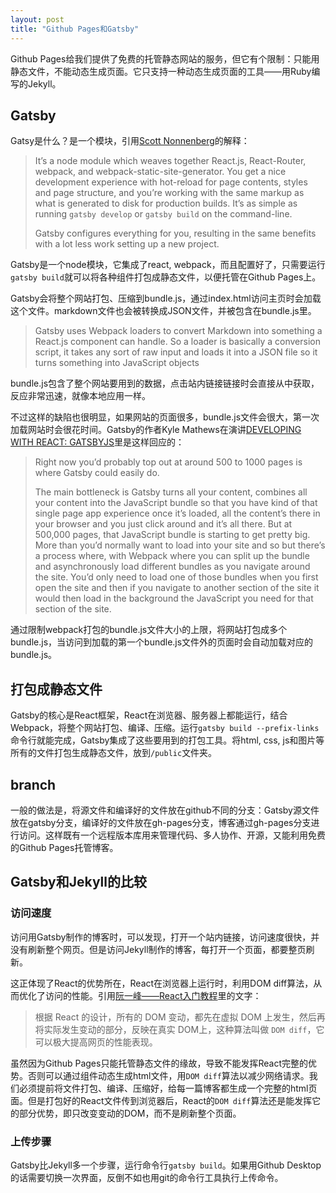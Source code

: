 ```yaml
---
layout: post
title: "Github Pages和Gatsby"
---
```


Github Pages给我们提供了免费的托管静态网站的服务，但它有个限制：只能用静态文件，不能动态生成页面。它只支持一种动态生成页面的工具——用Ruby编写的Jekyll。

## Gatsby
Gatsy是什么？是一个模块，引用[Scott Nonnenberg](https://blog.scottnonnenberg.com/static-site-generation-with-gatsby-js/)的解释：

>It’s a node module which weaves together React.js, React-Router, webpack, and webpack-static-site-generator. You get a nice development experience with hot-reload for page contents, styles and page structure, and you’re working with the same markup as what is generated to disk for production builds. It’s as simple as running `gatsby develop` or `gatsby build` on the command-line.
>
>Gatsby configures everything for you, resulting in the same benefits with a lot less work setting up a new project.

Gatsby是一个node模块，它集成了react, webpack，而且配置好了，只需要运行`gatsby build`就可以将各种组件打包成静态文件，以便托管在Github Pages上。

Gatsby会将整个网站打包、压缩到bundle.js，通过index.html访问主页时会加载这个文件。markdown文件也会被转换成JSON文件，并被包含在bundle.js里。

>Gatsby uses Webpack loaders to convert Markdown into something a React.js component can handle. So a loader is basically a conversion script, it takes any sort of raw input and loads it into a JSON file so it turns something into JavaScript objects

bundle.js包含了整个网站要用到的数据，点击站内链接链接时会直接从中获取，反应非常迅速，就像本地应用一样。

不过这样的缺陷也很明显，如果网站的页面很多，bundle.js文件会很大，第一次加载网站时会很花时间。Gatsby的作者Kyle Mathews在演讲[DEVELOPING WITH REACT: GATSBYJS](http://www.staticwebtech.com/presentations/developing-with-react-gatsbyjs/)里是这样回应的：
>Right now you’d probably top out at around 500 to 1000 pages is where Gatsby could easily do.
>
>The main bottleneck is Gatsby turns all your content, combines all your content into the JavaScript bundle so that you have kind of that single page app experience once it’s loaded, all the content’s there in your browser and you just click around and it’s all there. But at 500,000 pages, that JavaScript bundle is starting to get pretty big. More than you’d normally want to load into your site and so but there’s a process where, with Webpack where you can split up the bundle and asynchronously load different bundles as you navigate around the site. You’d only need to load one of those bundles when you first open the site and then if you navigate to another section of the site it would then load in the background the JavaScript you need for that section of the site. 

通过限制webpack打包的bundle.js文件大小的上限，将网站打包成多个bundle.js，当访问到加载的第一个bundle.js文件外的页面时会自动加载对应的bundle.js。



## 打包成静态文件
Gatsby的核心是React框架，React在浏览器、服务器上都能运行，结合Webpack，将整个网站打包、编译、压缩。运行`gatsby build --prefix-links`命令行就能完成，Gatsby集成了这些要用到的打包工具。将html, css, js和图片等所有的文件打包生成静态文件，放到`/public`文件夹。

## branch
一般的做法是，将源文件和编译好的文件放在github不同的分支：Gatsby源文件放在gatsby分支，编译好的文件放在gh-pages分支，博客通过gh-pages分支进行访问。这样既有一个远程版本库用来管理代码、多人协作、开源，又能利用免费的Github Pages托管博客。

## Gatsby和Jekyll的比较
### 访问速度
访问用Gatsby制作的博客时，可以发现，打开一个站内链接，访问速度很快，并没有刷新整个网页。但是访问Jekyll制作的博客，每打开一个页面，都要整页刷新。

这正体现了React的优势所在，React在浏览器上运行时，利用DOM diff算法，从而优化了访问的性能。引用[阮一峰——React入门教程](http://www.ruanyifeng.com/blog/2015/03/react.html)里的文字：

>根据 React 的设计，所有的 DOM 变动，都先在虚拟 DOM 上发生，然后再将实际发生变动的部分，反映在真实 DOM上，这种算法叫做 `DOM diff`，它可以极大提高网页的性能表现。

虽然因为Github Pages只能托管静态文件的缘故，导致不能发挥React完整的优势。否则可以通过组件动态生成html文件，用`DOM diff`算法以减少网络请求。我们必须提前将文件打包、编译、压缩好，给每一篇博客都生成一个完整的html页面。但是打包好的React文件传到浏览器后，React的`DOM diff`算法还是能发挥它的部分优势，即只改变变动的DOM，而不是刷新整个页面。

### 上传步骤
Gatsby比Jekyll多一个步骤，运行命令行`gatsby build`。如果用Github Desktop的话需要切换一次界面，反倒不如也用git的命令行工具执行上传命令。
